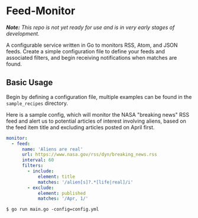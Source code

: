 # Feed-Monitor

_**Note:** This repo is not yet ready for use and is in very early stages of development._

A configurable service written in Go to monitors RSS, Atom, and JSON feeds. Create a simple configuration file to define your feeds and associated filters, and begin receiving notifications when matches are found.

## Basic Usage

Begin by defining a configuration file, multiple examples can be found in the `sample_recipes` directory.

Here is a sample config, which will monitor the NASA "breaking news" RSS feed and alert us to potential articles of interest involving aliens, based on the feed item title and excluding articles posted on April first.

```yaml
monitor:
  - feed:
      name: 'Aliens are real'
      url: https://www.nasa.gov/rss/dyn/breaking_news.rss
      interval: 60
      filters:
        - include:
            element: title
            matches: '/alien[s]?.*[life|real]/i'
        - exclude:
            element: published
            matches: '/Apr, 1/'
```

```shell
$ go run main.go -config=config.yml
```
